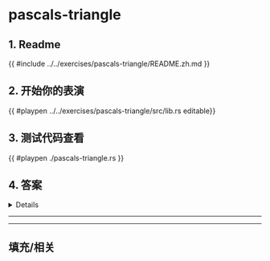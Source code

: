 # pascals-triangle
## 1. Readme

 {{ #include ../../exercises/pascals-triangle/README.zh.md }}

 ## 2. 开始你的表演

 {{ #playpen ../../exercises/pascals-triangle/src/lib.rs editable}}

 ## 3. 测试代码查看

 {{ #playpen ./pascals-triangle.rs }}

 ## 4. 答案

 <details>

 {{ #playpen ../../exercises/pascals-triangle/example.rs }}

 </details>

 ---
 ---

 ## 填充/相关


